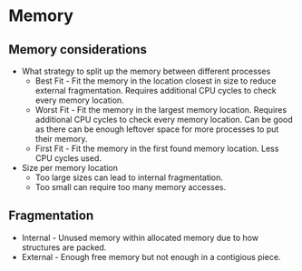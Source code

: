 # Memory 

## Memory considerations
* What strategy to split up the memory between different processes
    * Best Fit - Fit the memory in the location closest in size to reduce external fragmentation. Requires additional CPU cycles to check every memory location.
    * Worst Fit - Fit the memory in the largest memory location. Requires additional CPU cycles to check every memory location. Can be good as there can be enough leftover space for more processes to put their memory.
    * First Fit - Fit the memory in the first found memory location. Less CPU cycles used. 
* Size per memory location
    * Too large sizes can lead to internal fragmentation.
    * Too small can require too many memory accesses.

## Fragmentation
* Internal - Unused memory within allocated memory due to how structures are packed. 
* External - Enough free memory but not enough in a contigious piece.

